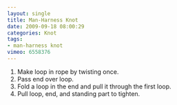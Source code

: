 ```yaml
---
layout: single
title: Man-Harness Knot
date: 2009-09-18 08:00:29
categories: Knot
tags:
- man-harness knot
vimeo: 6558376
---
```


1. Make loop in rope by twisting once.
1. Pass end over loop.
1. Fold a loop in the end and pull it through the first loop.
1. Pull loop, end, and standing part to tighten.

